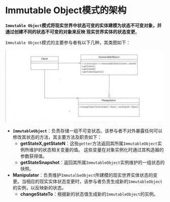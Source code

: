 Immutable Object模式的架构
==================================================================================
**`Immutable Object`模式将现实世界中状态可变的实体建模为状态不可变对象，并通过创建不同的状态不可变的对象来反映
现实世界实体的状态变更**。

`Immutable Object`模式的主要参与者有以下几种，其类图如下：

![Immutable Object类图](img/p1.png)

+ **`ImmutableObject`**：负责存储一组不可变状态。该参与者不对外暴露任何可以修改其状态的方法，其主要方法及职责如下：
    + **getStateX,getStateN**：这些`getter`方法返回其所属`ImmutableObject`实例所维护的状态相关变量的值。
    这些变量在对象实例化时通过其构造器的参数获得值。
    + **getStateSnapshot**：返回其所属`ImmutableObject`实例维护的一组状态的快照。
+ **Manipulator**：负责维护`ImmutalbeObject`所建模的现实世界实体状态的变更。当相应的现实实体状态变更时，该参与者负责生成新的`ImmutableObject`的实例，以反映新的状态。
    + **changeStateTo**：根据新的状态值生成新的`ImmutableObject`的实例。

